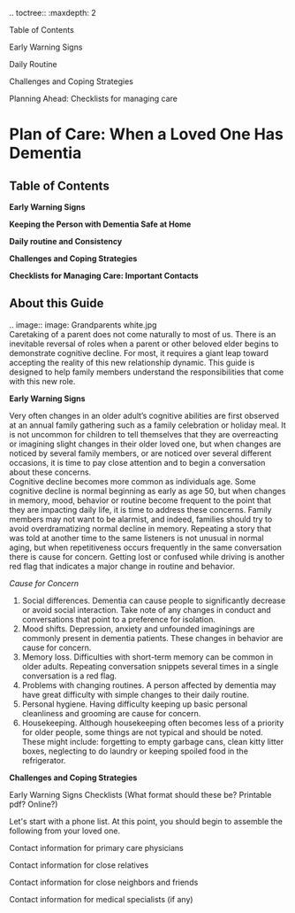 
.. toctree::
   :maxdepth: 2
   
   Table of Contents
   
   Early Warning Signs
   
   Daily Routine
   
   Challenges and Coping Strategies
   
   Planning Ahead: Checklists for managing care

 Plan of Care: When a Loved One Has Dementia 
 ===========================================
 Table of Contents
-------------------
**Early Warning Signs**

**Keeping the Person with Dementia Safe at Home**

**Daily routine and Consistency**

**Challenges and Coping Strategies**

**Checklists for Managing Care: Important Contacts**

About this Guide 
----------------
.. image:: image: Grandparents white.jpg  
   Caretaking of a parent does not come naturally to most of us.  There is an inevitable reversal of roles when a parent or other beloved elder begins to demonstrate cognitive decline. For most, it requires a giant leap toward accepting the reality of this new relationship dynamic. This guide is designed to help family members understand the responsibilities that come with this new role.

**Early Warning Signs**

Very often changes in an older adult’s cognitive abilities are first observed at an annual family gathering such as a family celebration or holiday meal.  It is not uncommon for children to tell themselves that they are overreacting or imagining slight changes in their older loved one, but when changes are noticed by several family members, or are noticed over several different occasions, it is time to pay close attention and to begin a conversation about these concerns.  
Cognitive decline becomes more common as individuals age.  Some cognitive decline is normal beginning as early as age 50, but when changes in memory, mood, behavior or routine become frequent to the point that they are impacting daily life, it is time to address these concerns.  Family members may not want to be alarmist, and indeed, families should try to avoid overdramatizing normal decline in memory.  Repeating a story that was told at another time to the same listeners is not unusual in normal aging, but when repetitiveness occurs frequently in the same conversation there is cause for concern.  Getting lost or confused while driving is another red flag that indicates a major change in routine and behavior.

*Cause for Concern*
1. Social differences.  Dementia can cause people to significantly decrease or avoid social interaction. Take note of any changes in conduct and conversations that point to a preference for isolation. 
2. Mood shifts. Depression, anxiety and unfounded imaginings are commonly present in dementia patients. These changes in behavior are cause for concern.
3. Memory loss. Difficulties with short-term memory can be common in older adults. Repeating conversation snippets several times in a single conversation is a red flag.
4. Problems with changing routines. A person affected by dementia may have great difficulty with simple changes to their daily routine. 
5. Personal hygiene. Having difficulty keeping up basic personal cleanliness and grooming are cause for concern.
6. Housekeeping.  Although housekeeping often becomes less of a priority for older people, some things are not typical and should be noted.  These might include: forgetting to empty garbage cans, clean kitty litter boxes, neglecting to do laundry or keeping spoiled food in the refrigerator.  

**Challenges and Coping Strategies**

Early Warning Signs
Checklists  (What format should these be?  Printable pdf? Online?)

 Let's start with a phone list.
 At this point, you should begin to assemble the following from your loved one.

 Contact information for primary care physicians

 Contact information for close relatives

 Contact information for close neighbors and friends

 Contact information for medical specialists (if any)



